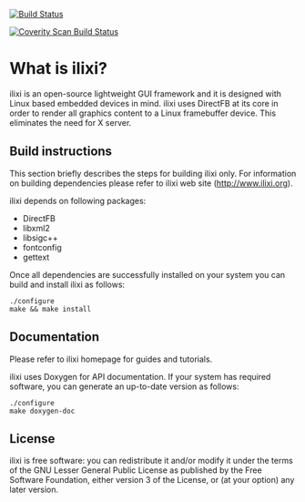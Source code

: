 [![Build Status](https://travis-ci.org/ilixi/ilixi.svg)](https://travis-ci.org/ilixi/ilixi)

[![Coverity Scan Build Status](https://scan.coverity.com/projects/5444/badge.svg)](https://scan.coverity.com/projects/5444)

# What is ilixi?

ilixi is an open-source lightweight GUI framework and it is 
designed with Linux based embedded devices in mind. ilixi 
uses DirectFB at its core in order to render all graphics 
content to a Linux framebuffer device. This eliminates the 
need for X server.

## Build instructions

This section briefly describes the steps for building ilixi only. 
For information on building dependencies please refer to ilixi 
web site (http://www.ilixi.org).

ilixi depends on following packages:
* DirectFB
* libxml2
* libsigc++
* fontconfig
* gettext

Once all dependencies are successfully installed on your system 
you can build and install ilixi as follows:

	./configure
	make && make install

## Documentation

Please refer to ilixi homepage for guides and tutorials.

ilixi uses Doxygen for API documentation. If your system has required software, 
you can generate an up-to-date version as follows:

	./configure
	make doxygen-doc

## License

ilixi is free software: you can redistribute it and/or modify
it under the terms of the GNU Lesser General Public License as published by
the Free Software Foundation, either version 3 of the License, or
(at your option) any later version.
